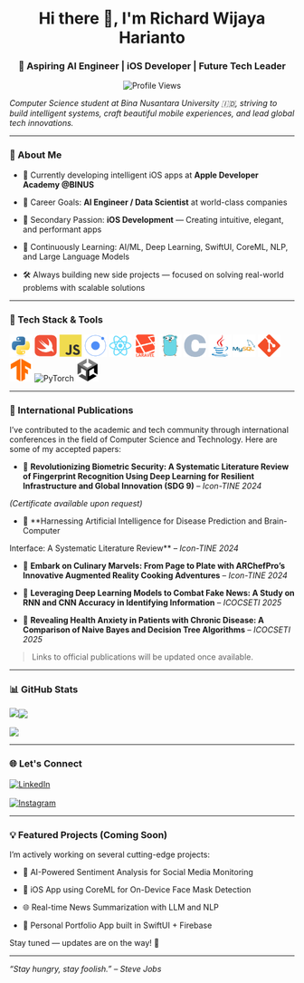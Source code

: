 <h1 align="center">Hi there 👋, I'm Richard Wijaya Harianto</h1>

<h3 align="center">🚀 Aspiring AI Engineer | iOS Developer | Future Tech Leader</h3>

<p align="center">

<img src="https://komarev.com/ghpvc/?username=richardwijaya04&label=Profile%20views&color=0e75b6&style=flat" alt="Profile Views" />

</p>

<p align="center">

<em>Computer Science student at Bina Nusantara University 🇮🇩, striving to build intelligent systems, craft beautiful mobile experiences, and lead global tech innovations.</em>

</p>

---

### 🚀 About Me

- 🔭 Currently developing intelligent iOS apps at **Apple Developer Academy @BINUS**

- 🎯 Career Goals: **AI Engineer / Data Scientist** at world-class companies

- 🍎 Secondary Passion: **iOS Development** — Creating intuitive, elegant, and performant apps

- 🧠 Continuously Learning: AI/ML, Deep Learning, SwiftUI, CoreML, NLP, and Large Language Models

- 🛠️ Always building new side projects — focused on solving real-world problems with scalable solutions

---

### 🧰 Tech Stack & Tools

<p align="left">

<img src="https://raw.githubusercontent.com/devicons/devicon/master/icons/python/python-original.svg" alt="Python" width="40" height="40"/>

<img src="https://raw.githubusercontent.com/devicons/devicon/master/icons/swift/swift-original.svg" alt="Swift" width="40" height="40"/>

<img src="https://raw.githubusercontent.com/devicons/devicon/master/icons/javascript/javascript-original.svg" alt="JavaScript" width="40" height="40"/>

<img src="https://raw.githubusercontent.com/devicons/devicon/master/icons/ionic/ionic-original.svg" alt="Ionic" width="40" height="40"/>

<img src="https://raw.githubusercontent.com/devicons/devicon/master/icons/react/react-original.svg" alt="React" width="40" height="40"/>

<img src="https://raw.githubusercontent.com/devicons/devicon/master/icons/laravel/laravel-plain-wordmark.svg" alt="Laravel" width="40" height="40"/>

<img src="https://raw.githubusercontent.com/devicons/devicon/master/icons/go/go-original.svg" alt="Go" width="40" height="40"/>

<img src="https://raw.githubusercontent.com/devicons/devicon/master/icons/c/c-original.svg" alt="C" width="40" height="40"/>

<img src="https://raw.githubusercontent.com/devicons/devicon/master/icons/java/java-original.svg" alt="Java" width="40" height="40"/>

<img src="https://raw.githubusercontent.com/devicons/devicon/master/icons/mysql/mysql-original-wordmark.svg" alt="MySQL" width="40" height="40"/>

<img src="https://raw.githubusercontent.com/devicons/devicon/master/icons/git/git-original.svg" alt="Git" width="40" height="40"/>

<img src="https://raw.githubusercontent.com/devicons/devicon/master/icons/tensorflow/tensorflow-original.svg" alt="TensorFlow" width="40" height="40"/>

<img src="https://www.vectorlogo.zone/logos/pytorch/pytorch-icon.svg" alt="PyTorch" width="40" height="40"/>

<img src="https://raw.githubusercontent.com/devicons/devicon/master/icons/unity/unity-original.svg" alt="Unity" width="40" height="40"/>

</p>

---

### 📝 International Publications

I’ve contributed to the academic and tech community through international conferences in the field of Computer Science and Technology. Here are some of my accepted papers:

- 📄 **Revolutionizing Biometric Security: A Systematic Literature Review of Fingerprint Recognition Using Deep Learning for Resilient Infrastructure and Global Innovation (SDG 9)** – *Icon-TINE 2024*

*(Certificate available upon request)*

- 📄 **Harnessing Artificial Intelligence for Disease Prediction and Brain-Computer

Interface: A Systematic Literature Review** – *Icon-TINE 2024*

- 📄 **Embark on Culinary Marvels: From Page to Plate with ARChefPro’s Innovative Augmented Reality Cooking Adventures** – *Icon-TINE 2024*

- 📄 **Leveraging Deep Learning Models to Combat Fake News: A Study on RNN and CNN Accuracy in Identifying Information** – *ICOCSETI 2025*

- 📄 **Revealing Health Anxiety in Patients with Chronic Disease: A Comparison of Naive Bayes and Decision Tree Algorithms** – *ICOCSETI 2025*

> Links to official publications will be updated once available.

---

### 📊 GitHub Stats

<p>

<img align="left" src="https://github-readme-stats.vercel.app/api/top-langs/?username=richardwijaya04&layout=compact&theme=tokyonight" />

</p>

<p>

<img align="center" src="https://github-readme-stats.vercel.app/api?username=richardwijaya04&show_icons=true&theme=tokyonight" />

</p>

<p>

<img align="center" src="https://github-readme-streak-stats.herokuapp.com?user=richardwijaya04&theme=tokyonight" />

</p>

---

### 🌐 Let's Connect

<p align="left">

<a href="https://www.linkedin.com/in/richard-wijaya-harianto" target="blank"><img align="center" src="https://img.icons8.com/color/48/000000/linkedin.png" alt="LinkedIn" /></a>

<a href="https://instagram.com/richard_wijaya04" target="blank"><img align="center" src="https://img.icons8.com/color/48/000000/instagram-new.png" alt="Instagram" /></a>

</p>

---

### 💡 Featured Projects (Coming Soon)

I’m actively working on several cutting-edge projects:

- 🤖 AI-Powered Sentiment Analysis for Social Media Monitoring

- 📱 iOS App using CoreML for On-Device Face Mask Detection

- 🌐 Real-time News Summarization with LLM and NLP

- 🎯 Personal Portfolio App built in SwiftUI + Firebase

Stay tuned — updates are on the way! 🚀

---

<em>“Stay hungry, stay foolish.” – Steve Jobs</em>

